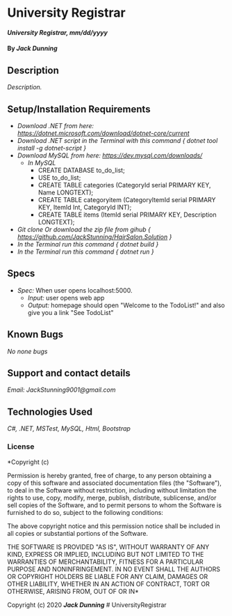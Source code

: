 # University Registrar

#### _University Registrar, mm/dd/yyyy_

#### By _**Jack Dunning**_

## Description

_Description._

## Setup/Installation Requirements

* _Download .NET from here: https://dotnet.microsoft.com/download/dotnet-core/current_
* _Download .NET script in the Terminal with this command { dotnet tool install -g dotnet-script }_
* _Download MySQL from here: https://dev.mysql.com/downloads/_
  * _In MySQL_
    * CREATE DATABASE to_do_list;
    * USE to_do_list;
    * CREATE TABLE categories (CategoryId serial PRIMARY KEY, Name LONGTEXT);
    * CREATE TABLE categoryitem (CategoryItemId serial PRIMARY KEY, ItemId Int, CategoryId INT);
    * CREATE TABLE items (ItemId serial PRIMARY KEY, Description LONGTEXT);
* _Git clone Or download the zip file from gihub { https://github.com/JackStunning/HairSalon.Solution }_
* _In the Terminal run this command { dotnet build }_
* _In the Terminal run this command { dotnet run }_

## Specs

  * _Spec:_ When user opens localhost:5000.
      * _Input:_ user opens web app
      * _Output:_ homepage should open "Welcome to the TodoList!" and also give you a link "See TodoList"

## Known Bugs

_No none bugs_

## Support and contact details
 
_Email: JackStunning9001@gmail.com_

## Technologies Used

_C#, .NET, MSTest, MySQL, Html, Bootstrap_

### License

*Copyright (c)

Permission is hereby granted, free of charge, to any person obtaining a copy of this software and associated documentation files (the "Software"), to deal in the Software without restriction, including without limitation the rights to use, copy, modify, merge, publish, distribute, sublicense, and/or sell copies of the Software, and to permit persons to whom the Software is furnished to do so, subject to the following conditions:

The above copyright notice and this permission notice shall be included in all copies or substantial portions of the Software.

THE SOFTWARE IS PROVIDED "AS IS", WITHOUT WARRANTY OF ANY KIND, EXPRESS OR IMPLIED, INCLUDING BUT NOT LIMITED TO THE WARRANTIES OF MERCHANTABILITY, FITNESS FOR A PARTICULAR PURPOSE AND NONINFRINGEMENT. IN NO EVENT SHALL THE AUTHORS OR COPYRIGHT HOLDERS BE LIABLE FOR ANY CLAIM, DAMAGES OR OTHER LIABILITY, WHETHER IN AN ACTION OF CONTRACT, TORT OR OTHERWISE, ARISING FROM, OUT OF OR IN*

Copyright (c) 2020 **_Jack Dunning_**
#   U n i v e r s i t y R e g i s t r a r  
 